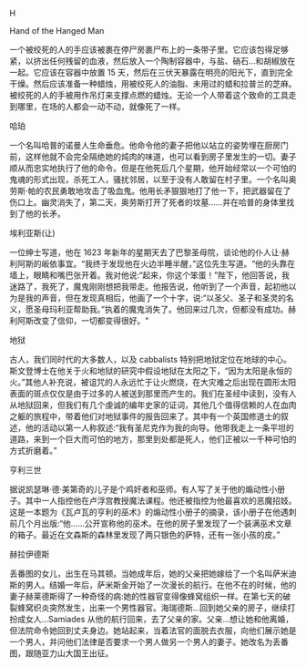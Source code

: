<title>Dictionary of Witchcraft</title> <link href="e9780806536231_css.css" rel="stylesheet" type="text/css"> 

H

Hand of the Hanged Man

一个被绞死的人的手应该被裹在停尸房裹尸布上的一条带子里。它应该包得足够紧，以挤出任何残留的血液，然后放入一个陶制容器中，与盐、硝石…和胡椒放在一起。它应该在容器中放置 15 天，然后在三伏天暴露在明亮的阳光下，直到完全干燥。然后应该准备一种蜡烛，用被绞死人的油脂、未用过的蜡和拉普兰的芝麻。被绞死的人的手被用作吊灯来支撑点燃的蜡烛。无论一个人带着这个致命的工具走到哪里，在场的人都会一动不动，就像死了一样。

哈珀

一个名叫哈普的诺曼人生命垂危。他命令他的妻子把他以站立的姿势埋在厨房门前，这样他就不会完全隔绝她的炖肉的味道，也可以看到房子里发生的一切。妻子顺从而忠实地执行了他的命令。但是在他死后几个星期，他开始经常以一个可怕的鬼魂的形式出现，杀死工人，骚扰邻居，以至于没有人敢留在村子里。一个名叫奥劳斯·帕的农民勇敢地攻击了吸血鬼。他用长矛狠狠地打了他一下，把武器留在了伤口上。幽灵消失了，第二天，奥劳斯打开了死者的坟墓……并在哈普的身体里找到了他的长矛。

埃利亚斯(让)

一位绅士写道，他在 1623 年新年的星期天去了巴黎圣母院，谈论他的仆人让·赫利阿斯的皈依事宜。“我终于发现他在火边半睡半醒，”这位先生写道。“他的头靠在墙上，眼睛和嘴巴张开着。我对他说:“起来，你这个笨蛋！”陛下，他回答说，我迷路了，我死了，魔鬼刚刚想把我带走。他报告说，他听到了一个声音，起初他以为是我的声音，但在发现真相后，他画了一个十字，说:“以圣父、圣子和圣灵的名义，愿圣母玛利亚帮助我。”执着的魔鬼消失了。他回来过几次，但都没有成功。赫利阿斯改变了信仰，一切都变得很好。"

地狱

古人，我们同时代的大多数人，以及 cabbalists 特别把地狱定位在地球的中心。斯文登博士在他关于火和地狱的研究中假设地狱在太阳之下，“因为太阳是永恒的火。”其他人补充说，被诅咒的人永远忙于让火燃烧，在大灾难之后出现在圆形太阳表面的斑点仅仅是由于过多的人被送到那里而产生的。我们在圣经中读到，没有人从地狱回来，但我们有几个虔诚的编年史家的证词，其他几个值得信赖的人在血肉之躯的旅程中，带着他们对地狱事件的报告回来了。其中有一个英国修道士的叙述，他的活动以第一人称叙述:“我有圣尼克作为我的向导。他带我走上一条平坦的道路，来到一个巨大而可怕的地方，那里到处都是死人，他们正被以一千种可怕的方式折磨着。”

亨利三世

据说凯瑟琳·德·美第奇的儿子是个鸡奸者和巫师。有人写了关于他的煽动性小册子。其中一人指控他在卢浮宫教授魔法课程。他还被指控为他最喜欢的恶魔招妓。这是一本题为《瓦卢瓦的亨利的巫术》的煽动性小册子的摘录，该小册子在他遇刺前几个月出版:“他……公开宣称他的巫术。在他的房子里发现了一个装满巫术文章的箱子。最近在文森斯的森林里发现了两只银色的萨特，还有一张小孩的皮。”

赫拉伊德斯

丢番图的女儿，出生在马其顿。当她成年后，她的父亲把她嫁给了一个名叫萨米迪斯的男人。结婚一年后，萨米斯金开始了一次漫长的航行。在他不在的时候，他的妻子赫莱德斯得了一种奇怪的病:她的性器官变得像蜂窝组织一样。在第七天的破裂蜂窝织炎突然发生，出来一个男性器官。海瑞德斯…回到她父亲的房子，继续打扮成女人…Samiades 从他的航行回来，去了父亲的家。父亲…想让她和他离婚，但法院命令她回到丈夫身边。她站起来，当着法官的面脱去衣服，向他们展示她是一个男人，并问他们法律是否要求一个男人做另一个男人的妻子。她改名为丢番图，跟随亚力山大国王出征。